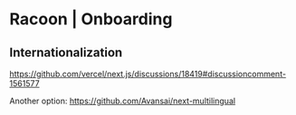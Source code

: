 # Racoon | Onboarding

## Internationalization

https://github.com/vercel/next.js/discussions/18419#discussioncomment-1561577

Another option: https://github.com/Avansai/next-multilingual
